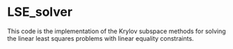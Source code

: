 # LSE_solver

This code is the implementation of the Krylov subspace methods for solving the linear least squares problems with linear equality constraints.
